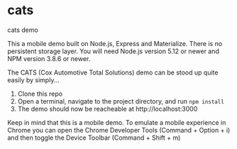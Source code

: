 # cats
cats demo

This a mobile demo built on Node.js, Express and Materialize.  There is no persistent storage layer. 
You will need Node.js version 5.12 or newer and NPM version 3.8.6 or newer.

The CATS (Cox Automotive Total Solutions) demo can be stood up quite easily by simply...
1. Clone this repo
2. Open a terminal, navigate to the project directory, and run `npm install`
3. The demo should now be reacheable at http://localhost:3000

Keep in mind that this is a mobile demo. To emulate a mobile experience in Chrome you can open 
the Chrome Developer Tools (Command + Option + i) and then toggle the Device Toolbar (Command + Shift + m)
